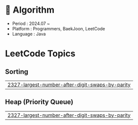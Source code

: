 # 📖 Algorithm
- Period : 2024.07 ~
- Platform : Programmers, BaekJoon, LeetCode
- Language : Java

<!---LeetCode Topics Start-->
# LeetCode Topics
## Sorting
|  |
| ------- |
| [2327-largest-number-after-digit-swaps-by-parity](https://github.com/mjyoo0353/Algorithm/tree/master/2327-largest-number-after-digit-swaps-by-parity) |
## Heap (Priority Queue)
|  |
| ------- |
| [2327-largest-number-after-digit-swaps-by-parity](https://github.com/mjyoo0353/Algorithm/tree/master/2327-largest-number-after-digit-swaps-by-parity) |
<!---LeetCode Topics End-->